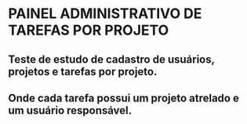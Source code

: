 # PAINEL ADMINISTRATIVO DE TAREFAS POR PROJETO


## Teste de estudo de cadastro de usuários, projetos e tarefas por projeto. 
## Onde cada tarefa possui um projeto atrelado e um usuário responsável.
